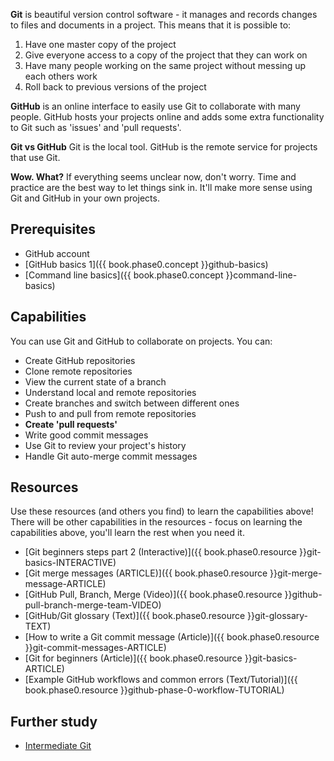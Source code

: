 **Git** is beautiful version control software - it manages and records changes to files and documents in a project. This means that it is possible to:

  1. Have one master copy of the project
  2. Give everyone access to a copy of the project that they can work on
  3. Have many people working on the same project without messing up each others work
  4. Roll back to previous versions of the project

**GitHub** is an online interface to easily use Git to collaborate with many people. GitHub hosts your projects online and adds some extra functionality to Git such as 'issues' and 'pull requests'.

**Git vs GitHub**
Git is the local tool. GitHub is the remote service for projects that use Git.

**Wow. What?**
If everything seems unclear now, don't worry. Time and practice are the best way to let things sink in. It'll make more sense using Git and GitHub in your own projects.


## Prerequisites

- GitHub account
- [GitHub basics 1]({{ book.phase0.concept }}github-basics)
- [Command line basics]({{ book.phase0.concept }}command-line-basics)


## Capabilities

You can use Git and GitHub to collaborate on projects. You can:

  - Create GitHub repositories
  - Clone remote repositories
  - View the current state of a branch
  - Understand local and remote repositories
  - Create branches and switch between different ones
  - Push to and pull from remote repositories
  - **Create 'pull requests'**
  - Write good commit messages
  - Use Git to review your project's history
  - Handle Git auto-merge commit messages


## Resources

Use these resources (and others you find) to learn the capabilities above! There will be other capabilities in the resources - focus on learning the capabilities above, you'll learn the rest when you need it.

- [Git beginners steps part 2 (Interactive)]({{ book.phase0.resource }}git-basics-INTERACTIVE)
- [Git merge messages (ARTICLE)]({{ book.phase0.resource }}git-merge-message-ARTICLE)
- [GitHub Pull, Branch, Merge (Video)]({{ book.phase0.resource }}github-pull-branch-merge-team-VIDEO)
- [GitHub/Git glossary (Text)]({{ book.phase0.resource }}git-glossary-TEXT)
- [How to write a Git commit message (Article)]({{ book.phase0.resource }}git-commit-messages-ARTICLE)
- [Git for beginners (Article)]({{ book.phase0.resource }}git-basics-ARTICLE)
- [Example GitHub workflows and common errors (Text/Tutorial)]({{ book.phase0.resource }}github-phase-0-workflow-TUTORIAL)


## Further study

- [Intermediate Git](https://www.atlassian.com/git/tutorials/comparing-workflows)

